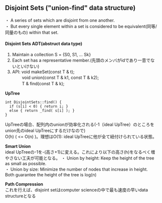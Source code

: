 
## Disjoint Sets ("union-find" data structure)
・ A series of sets which are disjoint from one another.<br>
・ But every single element within a set is considered to be equivalent(同等/同量のもの) within that set.<br>

#### Disjoint Sets ADT(abstruct data type)
1. Maintain a collection S = {S0, S1, ... Sk} <br>
2. Each set has a representative member.(先頭のメンバがidであり一意でないといけない)<br>
3. API: void makeSet(const T & t); <br>
　　 void union(const T & k1, const T & k2); <br>
　　 T & find(const T & k); <br>

**UpTree**<br>
```
int DisjointSets::find() {
  if (s[i] < 0) { return i; }
  else { return _find( s[i] ); }
}
```
UpTreeの場合、配列内のunionが効率化される(-1（ideal UpTree）のところをunion先のideal UpTreeにするだけなので)<br>
O(h) ( <= O(n) )。理想はO(1): ideal UpTreeに他が全て紐付けられている状態。<br>

**Smart Union**<br>
ideal UpTreeの-1を-(高さ+1)に変える。これにより以下の高さ(h)をなるべく増やさない工夫が可能となる。
・ Union by height: Keep the height of the tree as small as possible.<br>
・ Union by size: Minimize the number of nodes that increase in height.<br>
Both guarantee the height of the tree is log(n)<br>

**Path Compression**<br>
これを行えば、disjoint setはcomputer scienceの中で最も速度の早いdata structureとなる<br>


